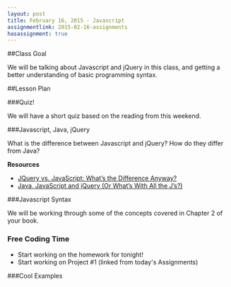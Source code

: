 ```yaml
---
layout: post
title: February 16, 2015 - Javascript
assignmentlink: 2015-02-16-assignments
hasassignment: true
---
```


##Class Goal

We will be talking about Javascript and jQuery in this class, and getting a better understanding of basic programming syntax.

##Lesson Plan

###Quiz!

We will have a short quiz based on the reading from this weekend.

###Javascript, Java, jQuery

What is the difference between Javascript and jQuery?  How do they differ from Java?

**Resources**

- [JQuery vs. JavaScript: What’s the Difference Anyway?](https://blog.udemy.com/jquery-vs-javascript/)
- [Java, JavaScript and jQuery (Or What’s With All the J’s?)](http://blog.mindscapesolutions.com/2012/03/15/java-javascript-and-jquery-or-whats-with-all-the-js/)

###Javascript Syntax

We will be working through some of the concepts covered in Chapter 2 of your book.

### Free Coding Time

- Start working on the homework for tonight!
- Start working on Project #1 (linked from today's Assignments)
  
###Cool Examples


